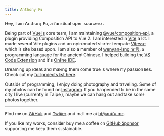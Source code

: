 ```yaml
---
title: Anthony Fu
---
```


Hey, I am Anthony Fu, a fanatical open sourceror.

Being part of [Vue.js](https://vuejs.org/) core team, I am maintaining [@vue/composition-api](https://github.com/vuejs/composition-api), a plugin providing Composition API to Vue 2. I am interested in [Vite](http://vitejs.dev/) a lot. I made several Vite plugins and an opinionated starter template [Vitesse](https://github.com/antfu/vitesse) which is site based upon. I am also a member of [wenyan-lang 文言](https://wy-lang.org/), a programming language for the ancient Chinese. I helped building the [VS Code Extension](https://github.com/antfu/wenyan-lang-vscode) and it's [Online IDE](https://ide.wy-lang.org/).

Dreaming up ideas and making them come true is where my passion lies. Check out my [full projects list here](https://antfu.me/projects).

Outside of programming, I enjoy doing photography and traveling. Some of my photos can be found on [Instagram](https://www.instagram.com/antfu7). If you happended to be in the same city I live (currently in Taipei), maybe we can hang out and take some photos together.

***

Find me on [GitHub](https://github.com/antfu) and [Twitter](https://www.twitter.com/antfu7) and mail me at [hi@antfu.me](mailto:hi@antfu.me).

If you like my works, consider buy me a coffee on [GitHub Sponsor](https://github.com/sponsors/antfu) supporting me keep them sustainable.
